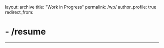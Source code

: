 
layout: archive
title: "Work in Progress"
permalink: /wp/
author_profile: true
redirect_from:
#  - /resume
---
